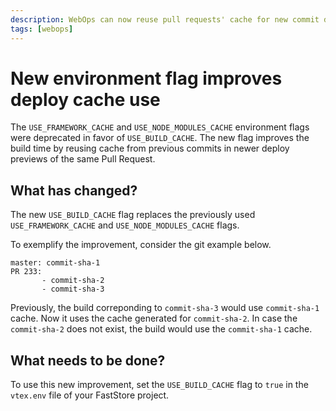```yaml
---
description: WebOps can now reuse pull requests' cache for new commit deploys.
tags: [webops]
---
```


# New environment flag improves deploy cache use

The `USE_FRAMEWORK_CACHE` and `USE_NODE_MODULES_CACHE` environment flags were deprecated in favor of `USE_BUILD_CACHE`. The new flag improves the build time by reusing cache from previous commits in newer deploy previews of the same Pull Request.

<!--truncate-->

## What has changed?

The new `USE_BUILD_CACHE` flag replaces the previously used `USE_FRAMEWORK_CACHE` and `USE_NODE_MODULES_CACHE` flags.

To exemplify the improvement, consider the git example below.

```
master: commit-sha-1
PR 233:
       - commit-sha-2
       - commit-sha-3
```

Previously, the build correponding to `commit-sha-3` would use `commit-sha-1` cache. Now it uses the cache generated for `commit-sha-2`. In case the `commit-sha-2` does not exist, the build would use the `commit-sha-1` cache.

## What needs to be done?

To use this new improvement, set the `USE_BUILD_CACHE` flag to `true` in the `vtex.env` file of your FastStore project.

